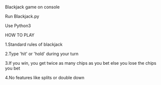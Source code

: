 Blackjack game on console

Run Blackjack.py

Use Python3

HOW TO PLAY

1.Standard rules of blackjack

2.Type 'hit' or 'hold' during your turn

3.If you win, you get twice as many chips as you bet else you lose the chips you bet

4.No features like splits or double down
